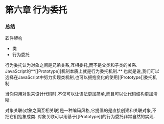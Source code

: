 # 第六章 行为委托

### 总结

软件架构

- 类
- 行为委托

行为委托认为对象之间是兄弟关系,互相委托,而不是父类和子类的关系. JavaScript的**[[Prototype]]机制本质上就是行为委托机制.** 也就是说,我们可以选择在JavaScript中努力实现类机制,也可以拥抱变化的使用[[Prototype]]委托机制

当你只用对象来设计代码时,不仅可以让语法更加简单,而且可以让代码结构更加清晰.

对象关联(对象之间互相关联)是一种编码风格,它提倡的是直接创建和关联对象,不把它们抽象成类. 对象关联可以用基于[[Prototype]]的行为委托非常自然的实现.

